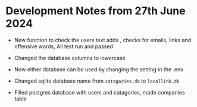 # Development Notes from 27th June 2024

- New function to check the users text adds , checks for emails, links and offensive words, All test run and passed

- Changed the database columns to lowercase 
- Now either database can be used by changing the setting in the .env

- Changed sqlite database name from `catagories.db` to `locallink.db`  
- Filled postgres database with users and catagories, made companies table 